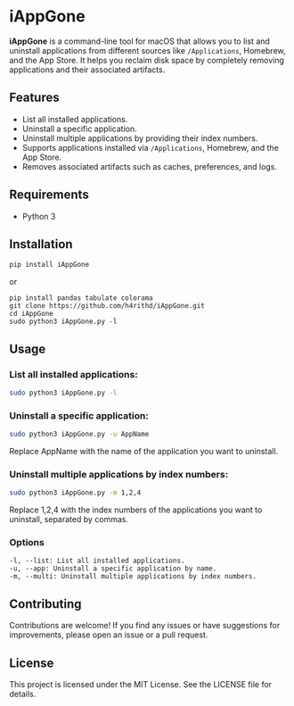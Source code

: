 # iAppGone

**iAppGone** is a command-line tool for macOS that allows you to list and uninstall applications from different sources like `/Applications`, Homebrew, and the App Store. It helps you reclaim disk space by completely removing applications and their associated artifacts.

## Features

- List all installed applications.
- Uninstall a specific application.
- Uninstall multiple applications by providing their index numbers.
- Supports applications installed via `/Applications`, Homebrew, and the App Store.
- Removes associated artifacts such as caches, preferences, and logs.

## Requirements

- Python 3

## Installation

```bash
pip install iAppGone
```
or
```
pip install pandas tabulate colorama
git clone https://github.com/h4rithd/iAppGone.git
cd iAppGone
sudo python3 iAppGone.py -l
```

## Usage
### List all installed applications:
```bash
sudo python3 iAppGone.py -l
```

### Uninstall a specific application:
```bash
sudo python3 iAppGone.py -u AppName
```
Replace AppName with the name of the application you want to uninstall.

### Uninstall multiple applications by index numbers:
```bash
sudo python3 iAppGone.py -m 1,2,4
```
Replace 1,2,4 with the index numbers of the applications you want to uninstall, separated by commas.

### Options
```
-l, --list: List all installed applications.
-u, --app: Uninstall a specific application by name.
-m, --multi: Uninstall multiple applications by index numbers.
```

## Contributing

Contributions are welcome! If you find any issues or have suggestions for improvements, please open an issue or a pull request.

## License

This project is licensed under the MIT License. See the LICENSE file for details.



